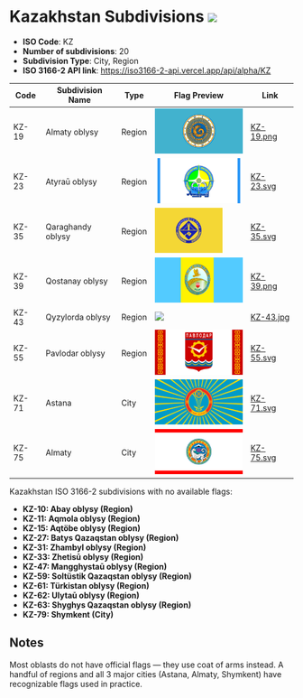 # Kazakhstan Subdivisions ![](https://flagcdn.com/h40/kz.png)

- **ISO Code**: KZ
- **Number of subdivisions**: 20
- **Subdivision Type**: City, Region
- **ISO 3166-2 API link**: https://iso3166-2-api.vercel.app/api/alpha/KZ

| Code  | Subdivision Name         | Type | Flag Preview | Link |
|-------|--------------------------|--------------| -------------- |----------|
| KZ-19 | Almaty oblysy | Region | <img src='https://raw.githubusercontent.com/amckenna41/iso3166-flags/main/iso3166-2-flags/KZ/KZ-19.png' height='80'> | [KZ-19.png](https://github.com/amckenna41/iso3166-flags/blob/main/iso3166-2-flags/KZ/KZ-19.png) |
| KZ-23 | Atyraū oblysy | Region | <img src='https://raw.githubusercontent.com/amckenna41/iso3166-flags/main/iso3166-2-flags/KZ/KZ-23.svg' height='80'> | [KZ-23.svg](https://github.com/amckenna41/iso3166-flags/blob/main/iso3166-2-flags/KZ/KZ-23.svg) |
| KZ-35 | Qaraghandy oblysy | Region | <img src='https://raw.githubusercontent.com/amckenna41/iso3166-flags/main/iso3166-2-flags/KZ/KZ-35.svg' height='80'> | [KZ-35.svg](https://github.com/amckenna41/iso3166-flags/blob/main/iso3166-2-flags/KZ/KZ-35.svg) |
| KZ-39 | Qostanay oblysy | Region | <img src='https://raw.githubusercontent.com/amckenna41/iso3166-flags/main/iso3166-2-flags/KZ/KZ-39.png' height='80'> | [KZ-39.png](https://github.com/amckenna41/iso3166-flags/blob/main/iso3166-2-flags/KZ/KZ-39.png) |
| KZ-43 | Qyzylorda oblysy | Region | <img src='https://raw.githubusercontent.com/amckenna41/iso3166-flags/main/iso3166-2-flags/KZ/KZ-43.svg' height='80'> | [KZ-43.jpg](https://github.com/amckenna41/iso3166-flags/blob/main/iso3166-2-flags/KZ/KZ-43.jpg) |
| KZ-55 | Pavlodar oblysy | Region | <img src='https://raw.githubusercontent.com/amckenna41/iso3166-flags/main/iso3166-2-flags/KZ/KZ-55.svg' height='80'> | [KZ-55.svg](https://github.com/amckenna41/iso3166-flags/blob/main/iso3166-2-flags/KZ/KZ-55.svg) |
| KZ-71 | Astana | City | <img src='https://raw.githubusercontent.com/amckenna41/iso3166-flags/main/iso3166-2-flags/KZ/KZ-71.svg' height='80'> | [KZ-71.svg](https://github.com/amckenna41/iso3166-flags/blob/main/iso3166-2-flags/KZ/KZ-71.svg) |
| KZ-75 | Almaty | City | <img src='https://raw.githubusercontent.com/amckenna41/iso3166-flags/main/iso3166-2-flags/KZ/KZ-75.svg' height='80'> | [KZ-75.svg](https://github.com/amckenna41/iso3166-flags/blob/main/iso3166-2-flags/KZ/KZ-75.svg) |

Kazakhstan ISO 3166-2 subdivisions with no available flags:

* **KZ-10: Abay oblysy (Region)**
* **KZ-11: Aqmola oblysy (Region)**
* **KZ-15: Aqtöbe oblysy (Region)**
* **KZ-27: Batys Qazaqstan oblysy (Region)**
* **KZ-31: Zhambyl oblysy (Region)**
* **KZ-33: Zhetisū oblysy (Region)**
* **KZ-47: Mangghystaū oblysy (Region)**
* **KZ-59: Soltüstik Qazaqstan oblysy (Region)**
* **KZ-61: Türkistan oblysy (Region)**
* **KZ-62: Ulytaū oblysy (Region)**
* **KZ-63: Shyghys Qazaqstan oblysy (Region)**
* **KZ-79: Shymkent (City)**

## Notes
Most oblasts do not have official flags — they use coat of arms instead. A handful of regions and all 3 major cities (Astana, Almaty, Shymkent) have recognizable flags used in practice.